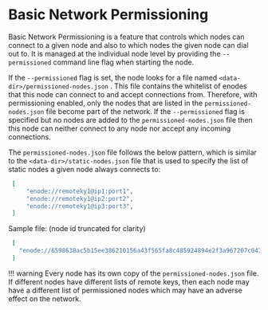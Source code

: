 # Basic Network Permissioning

Basic Network Permissioning is a feature that controls which nodes can connect to a given node and also to which nodes the given node can dial out to. It is managed at the individual node level by providing the `--permissioned` command line flag when starting the node.

If the `--permissioned` flag is set, the node looks for a file named `<data-dir>/permissioned-nodes.json` . This file contains the whitelist of enodes that this node can connect to and accept connections from. Therefore, with permissioning enabled, only the nodes that are listed in the `permissioned-nodes.json` file become part of the network. If the `--permissioned` flag is specified but no nodes are added to the `permissioned-nodes.json` file then this node can neither connect to any node nor accept any incoming connections.

The `permissioned-nodes.json` file follows the below pattern, which is similar to the `<data-dir>/static-nodes.json` file that is used to specify the list of static nodes a given node always connects to:
   ``` json
    [ 
        "enode://remoteky1@ip1:port1",
        "enode://remoteky1@ip2:port2",
        "enode://remoteky1@ip3:port3", 
    ]
   ```
    
Sample file: (node id truncated for clarity)
   ``` json
    [ 
      "enode://6598638ac5b15ee386210156a43f565fa8c485924894e2f3a967207c047470@127.0.0.1:30300",
    ]
   ```

!!! warning
    Every node has its own copy of the `permissioned-nodes.json` file. If different nodes have different lists of remote keys, then each node may have a different list of permissioned nodes which may have an adverse effect on the network.
